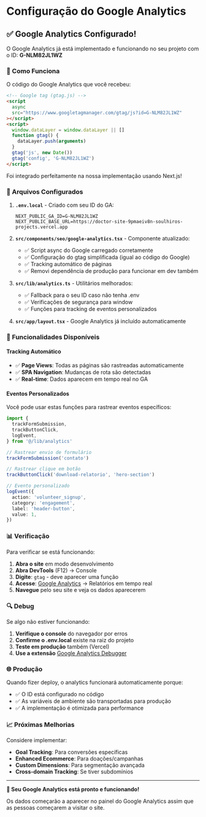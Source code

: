 # Configuração do Google Analytics

## ✅ Google Analytics Configurado!

O Google Analytics já está implementado e funcionando no seu projeto com o ID: **G-NLM82JL1WZ**

### 🔧 Como Funciona

O código do Google Analytics que você recebeu:

```html
<!-- Google tag (gtag.js) -->
<script
  async
  src="https://www.googletagmanager.com/gtag/js?id=G-NLM82JL1WZ"
></script>
<script>
  window.dataLayer = window.dataLayer || []
  function gtag() {
    dataLayer.push(arguments)
  }
  gtag('js', new Date())
  gtag('config', 'G-NLM82JL1WZ')
</script>
```

Foi integrado perfeitamente na nossa implementação usando Next.js!

### 📁 Arquivos Configurados

1. **`.env.local`** - Criado com seu ID do GA:

   ```env
   NEXT_PUBLIC_GA_ID=G-NLM82JL1WZ
   NEXT_PUBLIC_BASE_URL=https://doctor-site-9pmaeiv8n-soulhiros-projects.vercel.app
   ```

2. **`src/components/seo/google-analytics.tsx`** - Componente atualizado:
   - ✅ Script async do Google carregado corretamente
   - ✅ Configuração do gtag simplificada (igual ao código do Google)
   - ✅ Tracking automático de páginas
   - ✅ Removi dependência de produção para funcionar em dev também

3. **`src/lib/analytics.ts`** - Utilitários melhorados:
   - ✅ Fallback para o seu ID caso não tenha .env
   - ✅ Verificações de segurança para window
   - ✅ Funções para tracking de eventos personalizados

4. **`src/app/layout.tsx`** - Google Analytics já incluído automaticamente

### 🚀 Funcionalidades Disponíveis

#### Tracking Automático

- ✅ **Page Views**: Todas as páginas são rastreadas automaticamente
- ✅ **SPA Navigation**: Mudanças de rota são detectadas
- ✅ **Real-time**: Dados aparecem em tempo real no GA

#### Eventos Personalizados

Você pode usar estas funções para rastrear eventos específicos:

```typescript
import {
  trackFormSubmission,
  trackButtonClick,
  logEvent,
} from '@/lib/analytics'

// Rastrear envio de formulário
trackFormSubmission('contato')

// Rastrear clique em botão
trackButtonClick('download-relatorio', 'hero-section')

// Evento personalizado
logEvent({
  action: 'volunteer_signup',
  category: 'engagement',
  label: 'header-button',
  value: 1,
})
```

### 📊 Verificação

Para verificar se está funcionando:

1. **Abra o site** em modo desenvolvimento
2. **Abra DevTools** (F12) → Console
3. **Digite**: `gtag` - deve aparecer uma função
4. **Acesse**: [Google Analytics](https://analytics.google.com) → Relatórios em tempo real
5. **Navegue** pelo seu site e veja os dados aparecerem

### 🔍 Debug

Se algo não estiver funcionando:

1. **Verifique o console** do navegador por erros
2. **Confirme o .env.local** existe na raiz do projeto
3. **Teste em produção** também (Vercel)
4. **Use a extensão** [Google Analytics Debugger](https://chrome.google.com/webstore/detail/google-analytics-debugger/jnkmfdileelhofjcijamephohjechhna)

### 🌐 Produção

Quando fizer deploy, o analytics funcionará automaticamente porque:

- ✅ O ID está configurado no código
- ✅ As variáveis de ambiente são transportadas para produção
- ✅ A implementação é otimizada para performance

### 📈 Próximas Melhorias

Considere implementar:

- **Goal Tracking**: Para conversões específicas
- **Enhanced Ecommerce**: Para doações/campanhas
- **Custom Dimensions**: Para segmentação avançada
- **Cross-domain Tracking**: Se tiver subdomínios

---

**🎉 Seu Google Analytics está pronto e funcionando!**

Os dados começarão a aparecer no painel do Google Analytics assim que as pessoas começarem a visitar o site.
